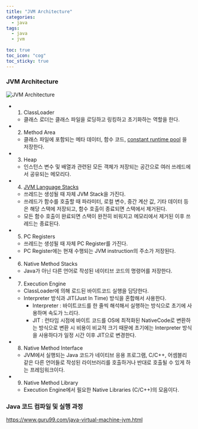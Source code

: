 ```yaml
---
title: "JVM Architecture"
categories:
  - java
tags:
  - java
  - jvm
  
toc: true
toc_icon: "cog"
toc_sticky: true
---
```


### JVM Architecture
![JVM Architecture](https://www.guru99.com/images/1/2.png)

- 1) ClassLoader 
   - 클래스 로더는 클래스 파일을 로딩하고 링킹하고 초기화하는 역할을 한다. 
- 2) Method Area
   - 클래스 파일에 포함되는 메타 데이터, 함수 코드, [constant runtime pool](https://docs.oracle.com/javase/specs/jvms/se6/html/ClassFile.doc.html#20080) 을 저장한다. 
- 3) Heap
   - 인스턴스 변수 및 배열과 관련된 모든 객체가 저장되는 공간으로 여러 쓰레드에서 공유되는 메모리다.
- 4) [JVM Language Stacks ](https://www.geeksforgeeks.org/java-virtual-machine-jvm-stack-area/)
   - 쓰레드는 생성될 때 자체 JVM Stack을 가진다.
   - 쓰레드가 함수를 호출할 때 파라미터, 로컬 변수, 중간 계산 값, 기타 데이터 등은 해당 스택에 저장되고, 함수 호출이 종료되면 스택에서 제거된다.
   - 모든 함수 호출이 완료되면 스택이 완전히 비워지고 메모리에서 제거된 이후 쓰레드는 종료된다.
- 5) PC Registers
   - 쓰레드는 생성될 때 자체 PC Register를 가진다.
   - PC Register에는 현재 수행되는 JVM instruction의 주소가 저장된다.
 - 6) Native Method Stacks
   - Java가 아닌 다른 언어로 작성된 네이티브 코드의 명령어를 저장한다.
- 7) Execution Engine
   - ClassLoader에 의해 로드된 바이트코드 실행을 담당한다.
   - Interpreter 방식과 JIT(Just In Time) 방식을 혼합해서 사용한다.
      - Interpreter : 바이트코드를 한 줄씩 해석해서 실행하는 방식으로 초기에 사용하며 속도가 느리다.
      - JIT : 런타임 시점에 바이트 코드를 OS에 최적화된 NativeCode로 변환하는 방식으로 변환 시 비용이 비교적 크기 때문에 초기에는 Interpreter 방식을 사용하다가 일정 시간 이후 JIT으로 변경한다. 
- 8) Native Method Interface
   - JVM에서 실행되는 Java 코드가 네이티브 응용 프로그램, C/C++, 어셈블리 같은 다른 언어들로 작성된 라이브러리를 호출하거나 반대로 호출될 수 있게 하는 프레임워크이다.
- 9) Native Method Library
   - Execution Engine에서 필요한 Native Libraries (C/C++)의 모음이다.    

### Java 코드 컴파일 및 실행 과정
https://www.guru99.com/java-virtual-machine-jvm.html

